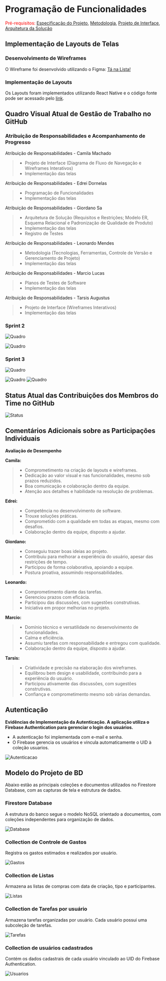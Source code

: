 # Programação de Funcionalidades

<span style="color:red">Pré-requisitos: <a href="02-Especificação do Projeto.md"> Especificação do Projeto</a></span>, <a href="03-Metodologia.md"> Metodologia</a>, <a href="04-Projeto de Interface.md"> Projeto de Interface</a>, <a href="05-Arquitetura da Solução.md"> Arquitetura da Solução</a>

## Implementação de Layouts de Telas

### Desenvolvimento de Wireframes

O Wireframe foi desenvolvido utilizando o Figma: [Tá na Lista!](https://www.figma.com/design/NlQGLKGaC0UFdYNKh72Lt1/T%C3%A1-na-Lista-?node-id=0-1&t=FrJ0wrSeIfKir5gg-1)

### Implementação de Layouts

Os Layouts foram implementados utilizando React Native e o código fonte pode ser acessado pelo [link](https://github.com/ICEI-PUCMinas-PSG-SI-TI/psg-ads-n-tiam-2025-1-n-compras-app/tree/main/src).

## Quadro Visual Atual de Gestão de Trabalho no GitHub

### Atribuição de Responsabilidades e Acompanhamento de Progresso

Atribuição de Responsabilidades - Camila Machado
  
> - Projeto de Interface (Diagrama de Fluxo de Navegação e Wireframes Interativos)
> - Implementação das telas

Atribuição de Responsabilidades - Edrei Dornelas

> - Programação de Funcionalidades
> - Implementação das telas
  
Atribuição de Responsabilidades - Giordano Sa

> - Arquitetura de Solução (Requisitos e Restrições; Modelo ER, Esquema Relacional e Padronização de Qualidade de Produto)
> - Implementação das telas
> - Registro de Testes 
  
Atribuição de Responsabilidades - Leonardo Mendes

> - Metodologia (Tecnologias, Ferramentas, Controle de Versão e Gerenciamento de Projeto)
> - Implementação das telas

Atribuição de Responsabilidades - Marcio Lucas

> - Planos de Testes de Software
> - Implementação das telas

Atribuição de Responsabilidades - Tarsis Augustus

> - Projeto de Interface (Wireframes Interativos)
> - Implementação das telas

### Sprint 2

![Quadro](./img/Quadro2.png)

![Quadro](./img/Quadro.png)

### Sprint 3

![Quadro](./img/quadro.png)

![Quadro](./img/quadro1.png)
![Quadro](./img/quadro2.png)

## Status Atual das Contribuições dos Membros do Time no GitHub

![Status](./img/status.png)

## Comentários Adicionais sobre as Participações Individuais

**Avaliação de Desempenho**

**Camila:**

> - Comprometimento na criação de layouts e wireframes.
> - Dedicação ao valor visual e nas funcionalidades, mesmo sob prazos reduzidos.
> - Boa comunicação e colaboração dentro da equipe.
> - Atenção aos detalhes e habilidade na resolução de problemas.

**Edrei:**

> - Competência no desenvolvimento de software.
> - Trouxe soluções práticas.
> - Comprometido com a qualidade em todas as etapas, mesmo com desafios.
> - Colaboração dentro da equipe, disposto a ajudar.

**Giordano:**

> - Conseguiu trazer boas ideias ao projeto.
> - Contribuiu para melhorar a experiência do usuário, apesar das restrições de tempo.
> - Participou de forma colaborativa, apoiando a equipe.
> - Postura proativa, assumindo responsabilidades.

**Leonardo:**

> - Comprometimento diante das tarefas.
> - Gerenciou prazos com eficácia.
> - Participou das discussões, com sugestões construtivas.
> - Iniciativa em propor melhorias no projeto.

**Marcio:**

> - Domínio técnico e versatilidade no desenvolvimento de funcionalidades.
> - Calma e eficiência.
> - Assumiu tarefas com responsabilidade e entregou com qualidade.
> - Colaboração dentro da equipe, disposto a ajudar.

**Tarsis:**

> - Criatividade e precisão na elaboração dos wireframes.
> - Equilibrou bem design e usabilidade, contribuindo para a experiência do usuário.
> - Participou ativamente das discussões, com sugestões construtivas.
> - Confiança e comprometimento mesmo sob várias demandas.

## Autenticação

**Evidências de Implementação da Autenticação. A aplicação utiliza o Firebase Authentication para gerenciar o login dos usuários.**

* A autenticação foi implementada com e-mail e senha.
* O Firebase gerencia os usuários e vincula automaticamente o UID à coleção usuarios.
  
![Autenticacao](./img/autenticacao.png)

## Modelo do Projeto de BD

Abaixo estão as principais coleções e documentos utilizados no Firestore Database, com as capturas de tela e estrutura de dados.

### Firestore Database

A estrutura do banco segue o modelo NoSQL orientado a documentos, com coleções independentes para organização de dados.

![Database](./img/database.png)

### Collection de Controle de Gastos

Registra os gastos estimados e realizados por usuário.

![Gastos](./img/gastos.png)

### Collection de Listas

Armazena as listas de compras com data de criação, tipo e participantes.

![Listas](./img/listas.png)

### Collection de Tarefas por usuário

Armazena tarefas organizadas por usuário. Cada usuário possui uma subcoleção de tarefas.

![Tarefas](./img/tarefas_por_usuario.png)

### Collection de usuários cadastrados

Contém os dados cadastrais de cada usuário vinculado ao UID do Firebase Authentication.

![Usuarios](./img/usuarios.png)




